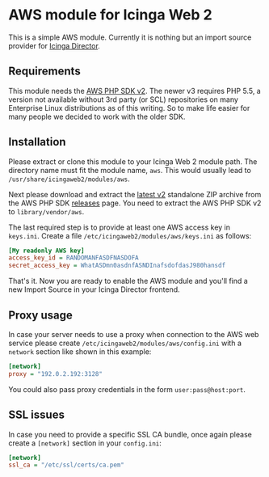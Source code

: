 AWS module for Icinga Web 2
===========================

This is a simple AWS module. Currently it is nothing but an import source
provider for [Icinga Director](https://github.com/Icinga/icingaweb2-module-director).

Requirements
------------

This module needs the [AWS PHP SDK v2](http://docs.aws.amazon.com/aws-sdk-php/v2/guide/).
The newer v3 requires PHP 5.5, a version not available without 3rd party
(or SCL) repositories on many Enterprise Linux distributions as of this
writing. So to make life easier for many people we decided to work with
the older SDK.

Installation
------------

Please extract or clone this module to your Icinga Web 2 module path. The
directory name must fit the module name, `aws`. This would usually lead to
`/usr/share/icingaweb2/modules/aws`.

Next please download and extract the [latest v2](https://github.com/aws/aws-sdk-php/releases/download/2.8.30/aws.zip) standalone ZIP archive from
the AWS PHP SDK [releases](https://github.com/aws/aws-sdk-php/releases) page.
You need to extract the AWS PHP SDK v2 to `library/vendor/aws`.

The last required step is to provide at least one AWS access key in `keys.ini`.
Create a file `/etc/icingaweb2/modules/aws/keys.ini` as follows:

```ini
[My readonly AWS key]
access_key_id = RANDOMANFASDFNASDOFA
secret_access_key = WhatASDmn0asdnfASNDInafsdofdasJ980hansdf
```

That's it. Now you are ready to enable the AWS module and you'll find a new
Import Source in your Icinga Director frontend.

Proxy usage
-----------

In case your server needs to use a proxy when connection to the AWS web service
please create `/etc/icingaweb2/modules/aws/config.ini` with a `network` section
like shown in this example:

```ini
[network]
proxy = "192.0.2.192:3128"
```

You could also pass proxy credentials in the form `user:pass@host:port`.

SSL issues
----------

In case you need to provide a specific SSL CA bundle, once again please create
a `[network]` section in your `config.ini`:

```ini
[network]
ssl_ca = "/etc/ssl/certs/ca.pem"
```

